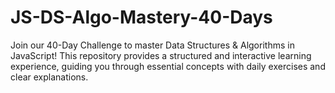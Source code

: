 # JS-DS-Algo-Mastery-40-Days
Join our 40-Day Challenge to master Data Structures &amp; Algorithms in JavaScript! This repository provides a structured and interactive learning experience, guiding you through essential concepts with daily exercises and clear explanations.
